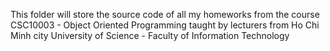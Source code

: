 This folder will store the source code of all my homeworks from the course CSC10003 - Object Oriented Programming taught by lecturers from Ho Chi Minh city University of Science - Faculty of Information Technology